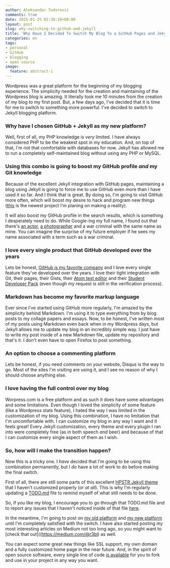 ```yaml
---
author: Aleksandar Todorović
comments: true
date: 2015-01-25 02:38:10+00:00
layout: post
slug: why-switching-to-github-and-jekyll
title: 'Why Have I Decided To Switch My Blog To a GitHub Pages and Jekyll Combination'
categories: en
tags:
- personal
- GitHub
- blogging
- open source
image:
  feature: abstract-1
---
```


Wordpress was a great platform for the beginning of my blogging experience. The simplicity needed for the creation and maintaining of the Wordpress blog is amazing. It literally took me 10 minutes from the creation of my blog to my first post. But, a few days ago, I've decided that it is time for me to switch to something more powerful. I've decided to switch to Jekyll blogging platform.

### Why have I chosen GitHub + Jekyll as my new platform?

Well, first of all, my PHP knowledge is _very_ limited. I have always considered PHP to be the weakest spot in my education. And, on top of that, I'm not that comfortable with databases for now. Jekyll has allowed me to run a completely self-maintained blog without using any PHP or MySQL.

### Using this combo is going to boost my GitHub profile _and_ my Git knowledge

Because of the excellent Jekyll integration with GitHub pages, maintaining a blog using Jekyll is going to force me to use GitHub even more than I have used it so far. And I think that is great. By doing so, I'm going to visit GitHub more often, which will boost my desire to hack and program new things ([this](https://github.com/personal-assistant/pa-wiki#personal-assistant) is the newest project I'm planing on making a reality).

It will also boost my GitHub profile in the search results, which is something I desperately need to do. While Google-ing my full name, I found out that there's [an actor](http://www.imdb.com/name/nm0865390/), [a photographer](http://aleksandartodorovic.com/) and a war criminal with the same name as mine. You can imagine the surprise of my future employer if he sees my name associated with a term such as a war criminal.

### I love every single product that GitHub developed over the years

Lets be honest, [GitHub is my favorite company](http://r3bl.github.io/en/why-github-is-my-favorite-company/) and I love every single feature they've developed over the years. I love their tight integration with Git,  their pages, their Gists, their [Atom text editor](http://atom.io/) and their [Student Developer Pack](https://education.github.com/pack) (even though my request is still in the verification process).

### Markdown has become my favorite markup language

Ever since I've started using GitHub more regularly, I'm amazed by the simplicity behind Markdown. I'm using it to type everything from by blog posts to my collage papers and essays. Now, to be honest, I've written most of my posts using Markdown even back when in my Wordpress days, but Jekyll allows me to update my blog in an incredibly simple way. I just have to write my post inside of a new Markdown file, update my repository and that's it. I don't even have to open Firefox to post something.

### An option to choose a commenting platform

Lets be honest, if you need comments on your website, Disqus is the way to go. Most of the sites I'm visiting are using it, and I see no reason of why I should choose anything else.

### I love having the full control over my blog

Worpress.com is a free platform and as such it does have some advantages and some limitations. Even though I loved the simplicity of some feature (like a Wordpress stats feature), I hated the way I was limited in the customization of my blog. Using this combination, I have no limitation that I'm uncomfortable with. I can customize my blog in any way I want and it feels great! Every Jekyll customization, every theme and every plugin I ran into were completely free (as in both speech _and_ beer) and because of that I can customize every single aspect of them as I wish.

### So, how will I make the transition happen?

Now this is a tricky one. I _have_ decided that I'm going to be using this combination permanently, but I _do_ have a lot of work to do before making the final switch.

First of all, there are still some parts of this excellent [HPSTR Jekyll theme](https://mmistakes.github.io/hpstr-jekyll-theme/) that I haven't customized properly (or _at all_). This is why I'm regularly updating a [TODO.md](https://github.com/r3bl/r3bl.github.io/blob/master/TODO.md) file to remind myself of what still needs to be done.

So, if you like my blog, I encourage you to go through that TODO.md file and to report any issues that I haven't noticed inside of that file [here](https://github.com/r3bl/r3bl.github.io/issues).

In the meantime, I'm going to post on [my old platform](https://aleksandartodorovic.wordpress.com/) and [my new platform](http://r3bl.github.io/) until I'm completely satisfied with the switch. I have also started posting my most interesting articles on Medium not too long ago, so you might want to [check that out]((https://medium.com/@r3bl) as well.

You can expect some great new things like SSL support, my own domain and a fully customized home page in the near future. And, in the spirit of open source software, every single line of code [is available](https://github.com/r3bl/r3bl.github.io) for you to fork and use in your project in any way you want.
